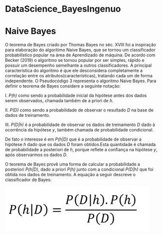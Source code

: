 # DataScience_BayesIngenuo

# Naive Bayes

O teorema de Bayes criado por Thomas Bayes no séc. XVIII foi a inspiração para elaboração do algorítimo Naive Bayes, que se tornou um classificador probabilístico
popular na área de Aprendizado de máquina. De acordo com Becker (2019) o algoritmo se tornou popular por ser simples, rápido e possuir um desempenho semelhante a outros classificadores. A principal característica do algoritmo é que ele desconsidera completamente a correlação entre os atributos(características), tratando cada um de forma independente. O Pseudocódigo 3 representa o algoritmo Naive Bayes. Para definir o teorema de Bayes considere a seguinte notação:

  
  I. *P(h)* como sendo a probabilidade inicial da hipótese antes dos dados serem observados, chamada também de a priori de *h*.

  II. *P(D)* como sendo a probabilidade de observar o resultado *D* na base de dados de treinamento.

  III. *P(D|h)* é a probabilidade de observar os dados de treinamento *D* dado à ocorrência da hipótese *y*, também chamada de probabilidade condicional.

De fato o interesse é em *P(h|D)* que é a probabilidade de observar a hipótese *h* dado que os dados *D* foram obtidos.Esta quantidade é chamada de probabilidade a posteriori de *h*, porque reflete a confiança na hipótese *y*, após observarmos os dados *D*.

O teorema de Bayes provê uma forma de calcular a probabilidade a posteriori *P(h|D)*, dado a priori *P(h)* junto com a condicional *P(D|h)* que foi obtida nos dados de
treinamento. A equação a seguir descreve o classificador de Bayes:


![Bayes Ingênuo](https://github.com/JaneOliveira/DataScience_BayesIngenuo/blob/main/Eq_bayes.png)
